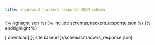 ```yaml
---
title: shipcloud trackers response JSON schema
---
```


{% highlight json %}
{% include schemas/trackers_response.json %}
{% endhighlight %}

[<i class="fas fa-download"></i> download]({{ site.baseurl }}/schemas/trackers_response.json)
